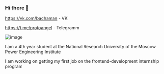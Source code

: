 ### Hi there 👋 
 https://vk.com/bachaman - VK
 
 https://t.me/protoangel - Telegramm
 
 
![image](https://user-images.githubusercontent.com/62762584/131814382-93e5b3f9-007a-4470-9c26-c34f5fd9c327.png)


I am a 4th year student at the National Research University of the Moscow Power Engineering Institute

I am working on getting my first job on the frontend-development internship program
